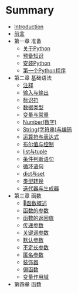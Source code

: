 # Summary

* [Introduction](README.md)
* [前言](preface.md)
* 第一章 准备
    * [关于Python](ch1/abort-python.md)
    * [预备知识](ch1/pre-knowledge.md)
    * [安装Python](ch1/install.md)
    * [第一个Python程序](ch1/first-program.md)
* 第二章 基础语法
    * [注释](ch2/annotation.md)
    * [输入与输出](ch2/input-ouput.md)
    * [标识符](ch2/identifier.md)
    * [数据类型](ch2/data-types.md)
    * [变量与常量](ch2/variable-constant.md)
    * [Number(数字)](ch2/number.md)
    * [String(字符串)与编码](ch2/string-encoding.md)
    * [运算符与表达式](ch2/operational-expression.md)
    * [布尔值与控制](ch2/boolean-control.md)
    * [list与tuple](ch2/list-tuple.md)
    * [条件判断语句](ch2/judgment.md)
    * [循环语句](ch2/loop.md)
    * [dict与set](ch2/dict-set.md)
    * [类型转换](ch2/type-conversion.md)
    * [迭代器与生成器](ch2/iterator-generator.md)
* 第三章 函数
    * [函数概述](ch3/function.md)
    * [函数的参数](ch3/function-args.md)
    * [函数的返回值](ch3/function-returned.md)
    * [传递参数](ch3/pass-parameter.md)
    * [关键词参数](ch3/keyword-parameter.md)
    * [默认参数](ch3/default-parameter.md)
    * [不定长参数](ch3/random-length-parameter.md)
    * [匿名参数](ch3/anonymous-parameter.md)
    * [装饰器](ch3/decorator.md)
    * [偏函数](ch3/partial-function.md)
    * [变量作用域](ch3/partial-function.md)
* 第四章 函数
